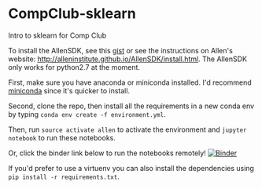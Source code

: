 # CompClub-sklearn
Intro to sklearn for Comp Club

To install the AllenSDK, see this [gist](https://gist.github.com/valentina-s/0549be1dc47b3348fdfee077f260ca08) or see the instructions on Allen's website: http://alleninstitute.github.io/AllenSDK/install.html. The AllenSDK only works for python2.7 at the moment.

First, make sure you have anaconda or miniconda installed. I'd recommend [miniconda](https://conda.io/miniconda.html) since it's quicker to install.

Second, clone the repo, then install all the requirements in a new conda env by typing `conda env create -f environment.yml`.

Then, run `source activate allen` to activate the environment and `jupyter notebook` to run these notebooks.

Or, click the binder link below to run the notebooks remotely!
[![Binder](https://mybinder.org/badge.svg)](https://mybinder.org/v2/gh/dhb2128/CompClub-sklearn/docker)

If you'd prefer to use a virtuenv you can also install the dependencies using `pip install -r requirements.txt`.